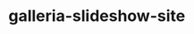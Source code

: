 # galleria-slideshow-site

<!-- The grid-awesomeness of the Homepage with hover CSS properties.
The "start-slideshow" link directs to the slideshow page where its content are navigated with a click at the footer.
The desktop version of this app, is the dev branch, where other responsive versions clone the jsx and CSS variables for their individual branches, thus enable smooth merging from those branches into the dev branch. Meanwhile each responsive version has its own css files focused with media queries only. -->

